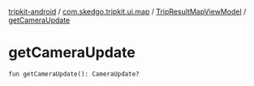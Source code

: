 [tripkit-android](../../index.md) / [com.skedgo.tripkit.ui.map](../index.md) / [TripResultMapViewModel](index.md) / [getCameraUpdate](./get-camera-update.md)

# getCameraUpdate

`fun getCameraUpdate(): CameraUpdate?`
